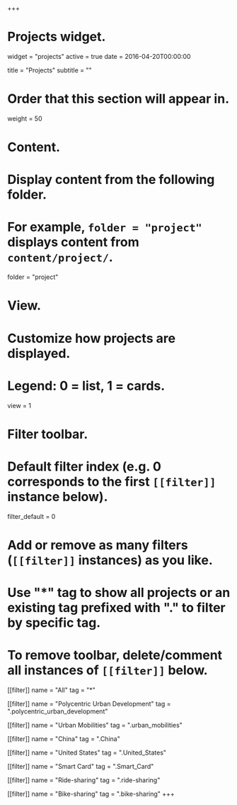 +++
# Projects widget.
widget = "projects"
active = true
date = 2016-04-20T00:00:00

title = "Projects"
subtitle = ""

# Order that this section will appear in.
weight = 50

# Content.
# Display content from the following folder.
# For example, `folder = "project"` displays content from `content/project/`.
folder = "project"

# View.
# Customize how projects are displayed.
# Legend: 0 = list, 1 = cards.
view = 1

# Filter toolbar.

# Default filter index (e.g. 0 corresponds to the first `[[filter]]` instance below).
filter_default = 0

# Add or remove as many filters (`[[filter]]` instances) as you like.
# Use "*" tag to show all projects or an existing tag prefixed with "." to filter by specific tag.
# To remove toolbar, delete/comment all instances of `[[filter]]` below.
[[filter]]
   name = "All"
   tag = "*"
  
[[filter]]
   name = "Polycentric Urban Development"
   tag = ".polycentric_urban_development"

[[filter]]
   name = "Urban Mobilities"
   tag = ".urban_mobilities"

[[filter]]
   name = "China"
   tag = ".China"

[[filter]]
   name = "United States"
   tag = ".United_States"

[[filter]]
   name = "Smart Card"
   tag = ".Smart_Card"

[[filter]]
   name = "Ride-sharing"
   tag = ".ride-sharing"

[[filter]]
   name = "Bike-sharing"
   tag = ".bike-sharing"
+++

